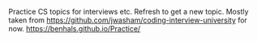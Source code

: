 Practice CS topics for interviews etc. Refresh to get a new topic. Mostly taken from https://github.com/jwasham/coding-interview-university for now.
https://benhals.github.io/Practice/